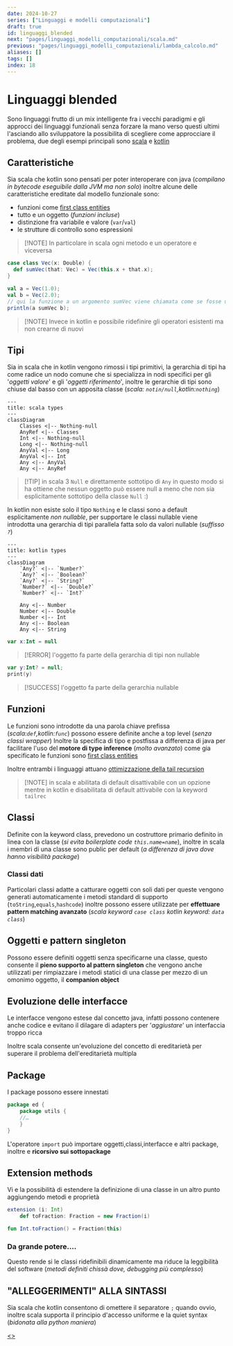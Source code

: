 ```yaml
---
date: 2024-10-27
series: ["Linguaggi e modelli computazionali"]
draft: true
id: linguaggi_blended
next: "pages/linguaggi_modelli_computazionali/scala.md"
previous: "pages/linguaggi_modelli_computazionali/lambda_calcolo.md"
aliases: []
tags: []
index: 18
---
```

# Linguaggi blended

Sono linguaggi frutto di un mix intelligente fra i vecchi paradigmi e gli approcci dei linguaggi funzionali senza forzare la mano verso questi ultimi l'asciando allo sviluppatore la possibilita di scegliere come approcciare il problema, due degli esempi principali sono [scala](https://www.scala-lang.org/) e [kotlin](https://kotlinlang.org/)

## Caratteristiche

Sia scala che kotlin sono pensati per poter interoperare con java (*compilano in bytecode eseguibile dalla JVM ma non solo*) inoltre alcune delle caratteristiche ereditate dal modello funzionale sono:

- funzioni come [first class entities](pages/linguaggi_modelli_computazionali/processi_computazionali.md#funzioni%20come%20first%20class%20entities)
- tutto e un oggetto (*funzioni incluse*)
- distinzione fra variabile e valore (`var`/`val`)
- le strutture di controllo sono espressioni

> [!NOTE] In particolare in scala ogni metodo e un operatore e viceversa

```scala
case class Vec(x: Double) {
  def sumVec(that: Vec) = Vec(this.x + that.x);
}

val a = Vec(1.0);
val b = Vec(2.0);
// qui la funzione a un argomento sumVec viene chiamata come se fosse un operatore, molto figo :)
println(a sumVec b);
```

> [!NOTE] Invece in kotlin e possibile ridefinire gli operatori esistenti ma non crearne di nuovi

## Tipi

Sia in scala che in kotlin vengono rimossi i tipi primitivi, la gerarchia di tipi ha come radice un nodo comune che si specializza in nodi specifici per gli '*oggetti valore*' e gli '*oggetti riferimento*', inoltre le gerarchie di tipi sono chiuse dal basso con un apposita classe (*scala: `notin/null`,kotlin:`nothing`*)

```mermaid
---
title: scala types
---
classDiagram
	Classes <|-- Nothing-null
	AnyRef <|-- Classes
	Int <|-- Nothing-null
	Long <|-- Nothing-null
	AnyVal <|-- Long
	AnyVal <|-- Int
	Any <|-- AnyVal
	Any <|-- AnyRef
```

>[!TIP] in scala 3 `Null` e direttamente sottotipo di `Any` in questo modo si ha ottiene che nessun oggetto può essere null a meno che non sia esplicitamente sottotipo della classe `Null` :)

In kotlin non esiste solo il tipo `Nothing` e le classi sono a default esplicitamente *non nullable*, per supportare le classi nullable viene introdotta una gerarchia di tipi parallela fatta solo da valori nullable (*suffisso `?`*)

```mermaid
---
title: kotlin types
---
classDiagram
	`Any?` <|-- `Number?`
	`Any?` <|-- `Boolean?`
	`Any?` <|-- `String?`
	`Number?` <|-- `Double?`
	`Number?` <|-- `Int?`

	Any <|-- Number
	Number <|-- Double
	Number <|-- Int
	Any <|-- Boolean
	Any <|-- String
```

```kotlin
var x:Int = null
```
>[!ERROR] l'oggetto fa parte della gerarchia di tipi non nullable

```kotlin
var y:Int? = null;
print(y)
```
>[!SUCCESS] l'oggetto fa parte della gerarchia nullable

## Funzioni

Le funzioni sono introdotte da una parola chiave prefissa (*scala:`def`,kotlin:`func`*) possono essere definite anche a top level (*senza classi wrapper*)   Inoltre la specifica di tipo e postfissa a differenza di java per facilitare l'uso del **motore di type inference** (*molto avanzato*) come gia specificato le funzioni sono [first class entities](pages/linguaggi_modelli_computazionali/processi_computazionali.md#funzioni%20come%20first%20class%20entities)

Inoltre entrambi i linguaggi attuano [ottimizzazione della tail recursion](pages/linguaggi_modelli_computazionali/processi_computazionali.md#tail%20recursion%20optimization)

>[!NOTE] in scala e abilitata di default disattivabile con un opzione mentre in kotlin e disabilitata di default attivabile con la keyword `tailrec`

## Classi

Definite con la keyword class, prevedono un costruttore primario definito in linea  con la classe (*si evita boilerplate code `this.name=name`*), inoltre in scala i membri di una classe sono public per default (*a differenza di java dove hanno visibilità package*)

### Classi dati

Particolari classi adatte a catturare oggetti con soli dati per queste vengono generati automaticamente i metodi standard di supporto (`toString`,`equals`,`hashcode`) inoltre possono essere utilizzate per **effettuare pattern matching avanzato** (*scala keyword `case class` kotlin keyword: `data class`*)

## Oggetti e pattern singleton

Possono essere definiti oggetti senza specificarne una classe, questo consente il **pieno supporto al pattern singleton** che vengono anche utilizzati per rimpiazzare i metodi statici di una classe per mezzo di un omonimo oggetto, il **companion object**

## Evoluzione delle interfacce

Le interfacce vengono estese dal concetto java, infatti possono contenere anche codice e evitano il dilagare di adapters per '*aggiustare*' un interfaccia troppo ricca

Inoltre scala consente un'evoluzione del concetto di ereditarietà per superare il problema dell'ereditarietà multipla

## Package

I package possono essere innestati

```scala
package ed {
	package utils {
	//…
	}
}
```

L'operatore `import` può importare oggetti,classi,interfacce e altri package, inoltre e **ricorsivo sui sottopackage**

## Extension methods

Vi e la possibilità di estendere la definizione di una classe in un altro punto aggiungendo metodi e proprietà

```scala
extension (i: Int)
	def toFraction: Fraction = new Fraction(i)
```

```kotlin
fun Int.toFraction() = Fraction(this)
```

### Da grande potere....

Questo rende si le classi ridefinibili dinamicamente ma riduce la leggibilità del software (*metodi definiti chissà dove, debugging più complesso*)

## "ALLEGGERIMENTI" ALLA SINTASSI

Sia scala che kotlin consentono di omettere il separatore `;` quando ovvio, inoltre scala supporta il principio d'accesso uniforme e la quiet syntax (*bidonata alla python maniera*)

[<](pages/linguaggi_modelli_computazionali/lambda_calcolo.md)[>](pages/linguaggi_modelli_computazionali/scala.md)
